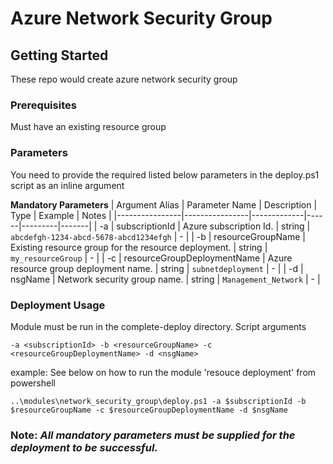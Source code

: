 # Azure Network Security Group

## Getting Started

These repo would create azure network security group


### Prerequisites

Must have an existing resource group

### Parameters

You need to provide the required listed below parameters in the deploy.ps1 script as an inline argument

**Mandatory Parameters**
| Argument Alias | Parameter Name | Description | Type | Example | Notes |
|----------------|----------------|-------------|------|---------|-------|
| -a | subscriptionId | Azure subscription Id. | string | `abcdefgh-1234-abcd-5678-abcd1234efgh` | - |
| -b | resourceGroupName | Existing resource group for the resource deployment. | string | `my_resourceGroup` | - |
| -c | resourceGroupDeploymentName | Azure resource group deployment name. | string | `subnetdeployment` | - |
| -d | nsgName | Network security group name. | string | `Management_Network` | - |
### Deployment Usage

Module must be run in the complete-deploy directory. Script arguments 

`-a <subscriptionId> -b <resourceGroupName> -c <resourceGroupDeploymentName> -d <nsgName>`

example: See below on how to run the module 'resouce deployment' from powershell

`..\modules\network_security_group\deploy.ps1 -a $subscriptionId -b $resourceGroupName -c $resourceGroupDeploymentName -d $nsgName`

### Note: *All mandatory parameters must be supplied for the deployment to be successful.*